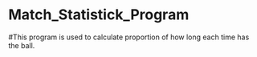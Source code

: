 # Match_Statistick_Program
#This program is used to calculate proportion of how long each time has the ball.